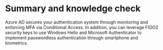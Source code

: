 # Summary and knowledge check 

Azure AD secures your authentication system through monitoring and enforcing MFA via Conditional Access.  In addition, you can leverage FIDO2 security keys to use Windows Hello and Microsoft Authenticator to implement passwordless authentication through smartphone and biometrics.   